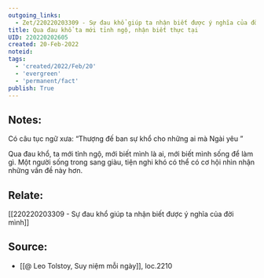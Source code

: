 ```yaml
---
outgoing_links:
  - Zet/220220203309 - Sự đau khổ giúp ta nhận biết được ý nghĩa của đời mình
title: Qua đau khổ ta mới tỉnh ngộ, nhận biết thực tại
UID: 220220202605
created: 20-Feb-2022
noteid:
tags:
  - 'created/2022/Feb/20'
  - 'evergreen'
  - 'permanent/fact'
publish: True
---
```

## Notes:
Có câu tục ngữ xưa: “Thượng đế ban sự khổ cho những ai mà Ngài yêu ”

Qua đau khổ, ta mới tỉnh ngộ, mới biết mình là ai, mới biết mình sống để làm gì. Một người sống trong sang giàu, tiện nghi khó có thể có cơ hội nhìn nhận những vấn đề này hơn.

## Relate:
[[220220203309 - Sự đau khổ giúp ta nhận biết được ý nghĩa của đời mình]]

## Source:
- [[@ Leo Tolstoy, Suy niệm mỗi ngày]], loc.2210



